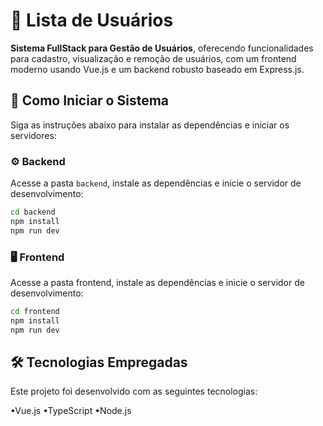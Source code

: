 # 📝 Lista de Usuários

**Sistema FullStack para Gestão de Usuários**, oferecendo funcionalidades para cadastro, visualização e remoção de usuários, com um frontend moderno usando Vue.js e um backend robusto baseado em Express.js.

## 🚀 Como Iniciar o Sistema

Siga as instruções abaixo para instalar as dependências e iniciar os servidores:

### ⚙️ Backend

Acesse a pasta `backend`, instale as dependências e inicie o servidor de desenvolvimento:

```bash
cd backend
npm install
npm run dev
```


### 🖥️ Frontend

Acesse a pasta frontend, instale as dependências e inicie o servidor de desenvolvimento:

```bash
cd frontend
npm install
npm run dev
```

## 🛠️ Tecnologias Empregadas
Este projeto foi desenvolvido com as seguintes tecnologias:

•Vue.js
•TypeScript
•Node.js
